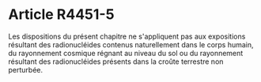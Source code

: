 # Article R4451-5

Les dispositions du présent chapitre ne s'appliquent pas aux expositions résultant des radionucléides contenus naturellement dans le corps humain, du rayonnement cosmique régnant au niveau du sol ou du rayonnement résultant des radionucléides présents dans la croûte terrestre non perturbée.